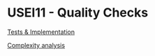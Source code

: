 # USEI11 - Quality Checks


[Tests & Implementation](04.tests-and-implementation/Readme.md)

[Complexity analysis](05.complexity-analysis/Readme.md)